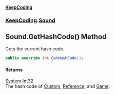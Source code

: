 #### [KeepCoding](index.md 'index')
### [KeepCoding](KeepCoding.md 'KeepCoding').[Sound](Sound.md 'KeepCoding.Sound')
## Sound.GetHashCode() Method
Gets the current hash code.  
```csharp
public override int GetHashCode();
```
#### Returns
[System.Int32](https://docs.microsoft.com/en-us/dotnet/api/System.Int32 'System.Int32')  
The hash code of [Custom](Sound_Custom.md 'KeepCoding.Sound.Custom'), [Reference](Sound_Reference.md 'KeepCoding.Sound.Reference'), and [Game](Sound_Game.md 'KeepCoding.Sound.Game').
